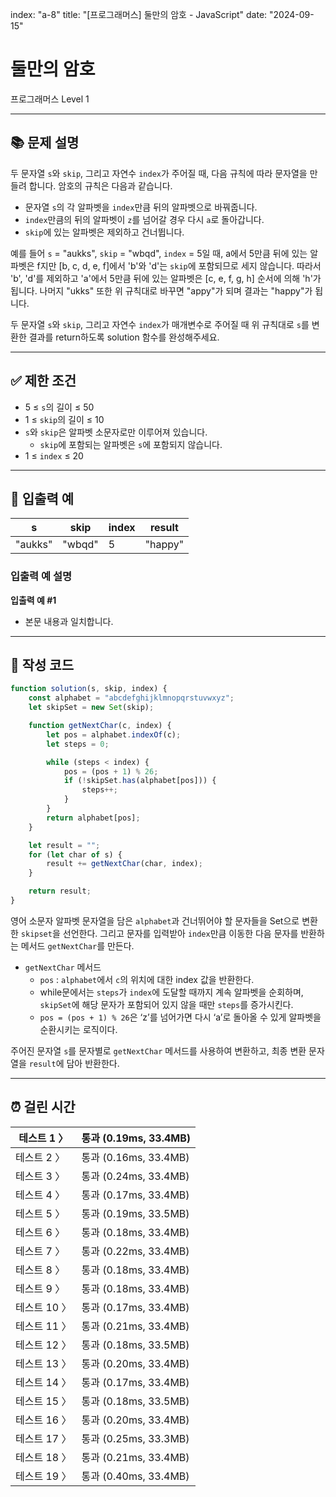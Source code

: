 index: "a-8"
title: "[프로그래머스] 둘만의 암호 - JavaScript"
date: "2024-09-15"

# 둘만의 암호

프로그래머스 Level 1

---

## 📚 문제 설명

두 문자열 `s`와 `skip`, 그리고 자연수 `index`가 주어질 때, 다음 규칙에 따라 문자열을 만들려 합니다. 암호의 규칙은 다음과 같습니다.

-   문자열 `s`의 각 알파벳을 `index`만큼 뒤의 알파벳으로 바꿔줍니다.
-   `index`만큼의 뒤의 알파벳이 `z`를 넘어갈 경우 다시 `a`로 돌아갑니다.
-   `skip`에 있는 알파벳은 제외하고 건너뜁니다.

예를 들어 `s` = "aukks", `skip` = "wbqd", `index` = 5일 때, a에서 5만큼 뒤에 있는 알파벳은 f지만 [b, c, d, e, f]에서 'b'와 'd'는 `skip`에 포함되므로 세지 않습니다. 따라서 'b', 'd'를 제외하고 'a'에서 5만큼 뒤에 있는 알파벳은 [c, e, f, g, h] 순서에 의해 'h'가 됩니다. 나머지 "ukks" 또한 위 규칙대로 바꾸면 "appy"가 되며 결과는 "happy"가 됩니다.

두 문자열 `s`와 `skip`, 그리고 자연수 `index`가 매개변수로 주어질 때 위 규칙대로 `s`를 변환한 결과를 return하도록 solution 함수를 완성해주세요.

---

## ✅ 제한 조건

-   5 ≤ `s`의 길이 ≤ 50
-   1 ≤ `skip`의 길이 ≤ 10
-   `s`와 `skip`은 알파벳 소문자로만 이루어져 있습니다.
    -   `skip`에 포함되는 알파벳은 `s`에 포함되지 않습니다.
-   1 ≤ `index` ≤ 20

---

## 📜 입출력 예

| s       | skip   | index | result  |
| ------- | ------ | ----- | ------- |
| "aukks" | "wbqd" | 5     | "happy" |

### 입출력 예 설명

**입출력 예 #1**

-   본문 내용과 일치합니다.

---

## 📝 작성 코드

```jsx
function solution(s, skip, index) {
	const alphabet = "abcdefghijklmnopqrstuvwxyz";
	let skipSet = new Set(skip);

	function getNextChar(c, index) {
		let pos = alphabet.indexOf(c);
		let steps = 0;

		while (steps < index) {
			pos = (pos + 1) % 26;
			if (!skipSet.has(alphabet[pos])) {
				steps++;
			}
		}
		return alphabet[pos];
	}

	let result = "";
	for (let char of s) {
		result += getNextChar(char, index);
	}

	return result;
}
```

영어 소문자 알파벳 문자열을 담은 `alphabet`과 건너뛰어야 할 문자들을 Set으로 변환한 `skipset`을 선언한다. 그리고 문자를 입력받아 `index`만큼 이동한 다음 문자를 반환하는 메서드 `getNextChar`를 만든다.

-   `getNextChar` 메서드
    -   `pos` : `alphabet`에서 `c`의 위치에 대한 index 값을 반환한다.
    -   while문에서는 `steps`가 `index`에 도달할 때까지 계속 알파벳을 순회하며, `skipSet`에 해당 문자가 포함되어 있지 않을 때만 `steps`를 증가시킨다.
    -   `pos = (pos + 1) % 26`은 ‘z’를 넘어가면 다시 ‘a’로 돌아올 수 있게 알파벳을 순환시키는 로직이다.

주어진 문자열 `s`를 문자별로 `getNextChar` 메서드를 사용하여 변환하고, 최종 변환 문자열을 `result`에 담아 반환한다.

---

## ⏰ 걸린 시간

| 테스트 1 〉  | 통과 (0.19ms, 33.4MB) |
| ------------ | --------------------- |
| 테스트 2 〉  | 통과 (0.16ms, 33.4MB) |
| 테스트 3 〉  | 통과 (0.24ms, 33.4MB) |
| 테스트 4 〉  | 통과 (0.17ms, 33.4MB) |
| 테스트 5 〉  | 통과 (0.19ms, 33.5MB) |
| 테스트 6 〉  | 통과 (0.18ms, 33.4MB) |
| 테스트 7 〉  | 통과 (0.22ms, 33.4MB) |
| 테스트 8 〉  | 통과 (0.18ms, 33.4MB) |
| 테스트 9 〉  | 통과 (0.18ms, 33.4MB) |
| 테스트 10 〉 | 통과 (0.17ms, 33.4MB) |
| 테스트 11 〉 | 통과 (0.21ms, 33.4MB) |
| 테스트 12 〉 | 통과 (0.18ms, 33.5MB) |
| 테스트 13 〉 | 통과 (0.20ms, 33.4MB) |
| 테스트 14 〉 | 통과 (0.17ms, 33.4MB) |
| 테스트 15 〉 | 통과 (0.18ms, 33.5MB) |
| 테스트 16 〉 | 통과 (0.20ms, 33.4MB) |
| 테스트 17 〉 | 통과 (0.25ms, 33.3MB) |
| 테스트 18 〉 | 통과 (0.21ms, 33.4MB) |
| 테스트 19 〉 | 통과 (0.40ms, 33.4MB) |
